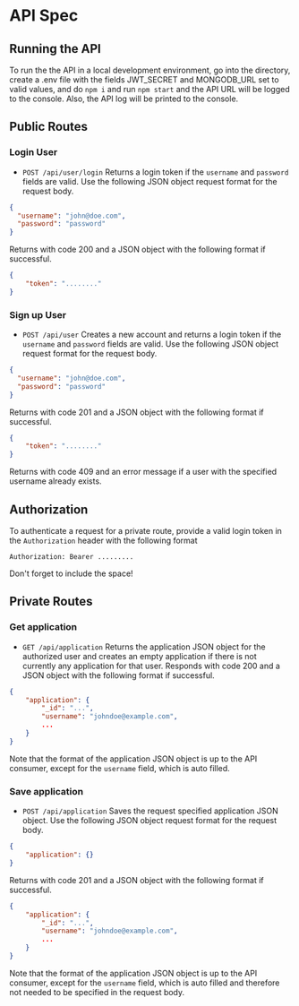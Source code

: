 # API Spec
## Running the API
To run the the API in a local development environment, go into the directory, create a .env file with the fields JWT_SECRET and MONGODB_URL set to valid values, and do `npm i` and run `npm start` and the API URL will be logged to the console. Also, the API log will be printed to the console.
## Public Routes
### Login User
- `POST /api/user/login`
Returns a login token if the `username` and `password` fields are valid.
Use the following JSON object request format for the request body.
```json
{
  "username": "john@doe.com",
  "password": "password"	
}
```
 Returns with code 200 and a JSON object with the following format if successful.
```json
{
    "token": "........"
}
```

### Sign up User
- `POST /api/user`
Creates a new account and returns a login token if the `username` and `password` fields are valid.
Use the following JSON object request format for the request body.
```json
{
  "username": "john@doe.com",
  "password": "password"	
}
```
Returns with code 201 and a JSON object with the following format if successful.
```json
{
    "token": "........"
}
```
Returns with code 409 and an error message if a user with the specified username already exists.

## Authorization 
To authenticate a request for a private route, provide a valid login token in the `Authorization` header with the following format
```
Authorization: Bearer .........
```
Don't forget to include the space!

## Private Routes
### Get application
 - `GET /api/application`
Returns the application JSON object for the authorized user and creates an empty application if there is not currently any application for that user.
Responds with code 200 and a JSON object with the following format if successful.
```json
{
    "application": {
        "_id": "...",
        "username": "johndoe@example.com",
        ... 
    }
}
```
Note that the format of the application JSON object is up to the API consumer, except for the `username` field, which is auto filled.

### Save application
 - `POST /api/application`
Saves the request specified application JSON object.
Use the following JSON object request format for the request body.
```json
{
	"application": {}
}
```
Returns with code 201 and a JSON object with the following format if successful.
```json
{
    "application": {
        "_id": "...",
        "username": "johndoe@example.com",
        ... 
    }
}
```
Note that the format of the application JSON object is up to the API consumer, except for the `username` field, which is auto filled and therefore not needed to be specified in the request body.